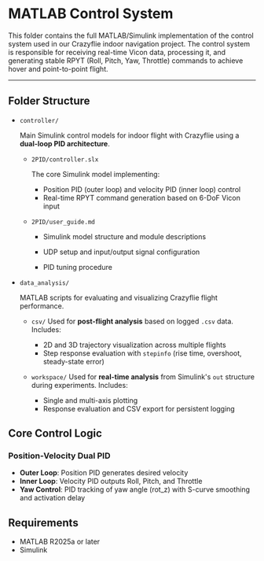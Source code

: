 # MATLAB Control System

This folder contains the full MATLAB/Simulink implementation of the control system used in our Crazyflie indoor navigation project. The control system is responsible for receiving real-time Vicon data, processing it, and generating stable RPYT (Roll, Pitch, Yaw, Throttle) commands to achieve hover and point-to-point flight.

---

## Folder Structure

* `controller/`
  
  Main Simulink control models for indoor flight with Crazyflie using a **dual-loop PID architecture**.

  * `2PID/controller.slx`
    
    The core Simulink model implementing:

    * Position PID (outer loop) and velocity PID (inner loop) control
    * Real-time RPYT command generation based on 6-DoF Vicon input

  * `2PID/user_guide.md`

    * Simulink model structure and module descriptions

    * UDP setup and input/output signal configuration

    * PID tuning procedure
      

* `data_analysis/`
  
  MATLAB scripts for evaluating and visualizing Crazyflie flight performance.

  * `csv/`
    Used for **post-flight analysis** based on logged `.csv` data.
    Includes:

    * 2D and 3D trajectory visualization across multiple flights
    * Step response evaluation with `stepinfo` (rise time, overshoot, steady-state error)

  * `workspace/`
    Used for **real-time analysis** from Simulink's `out` structure during experiments.
    Includes:

    * Single and multi-axis plotting
    * Response evaluation and CSV export for persistent logging
    
## Core Control Logic

### Position-Velocity Dual PID

* **Outer Loop**: Position PID generates desired velocity
* **Inner Loop**: Velocity PID outputs Roll, Pitch, and Throttle
* **Yaw Control**: PID tracking of yaw angle (rot\_z) with S-curve smoothing and activation delay


## Requirements

* MATLAB R2025a or later
* Simulink

